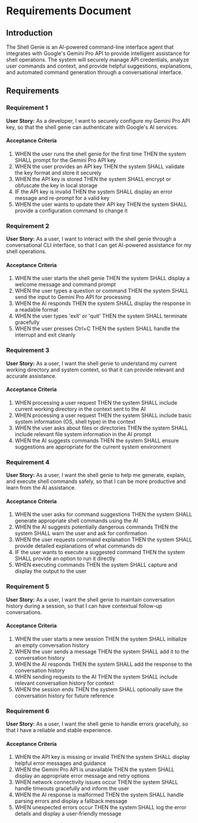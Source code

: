 # Requirements Document

## Introduction

The Shell Genie is an AI-powered command-line interface agent that integrates with Google's Gemini Pro API to provide intelligent assistance for shell operations. The system will securely manage API credentials, analyze user commands and context, and provide helpful suggestions, explanations, and automated command generation through a conversational interface.

## Requirements

### Requirement 1

**User Story:** As a developer, I want to securely configure my Gemini Pro API key, so that the shell genie can authenticate with Google's AI services.

#### Acceptance Criteria

1. WHEN the user runs the shell genie for the first time THEN the system SHALL prompt for the Gemini Pro API key
2. WHEN the user provides an API key THEN the system SHALL validate the key format and store it securely
3. WHEN the API key is stored THEN the system SHALL encrypt or obfuscate the key in local storage
4. IF the API key is invalid THEN the system SHALL display an error message and re-prompt for a valid key
5. WHEN the user wants to update their API key THEN the system SHALL provide a configuration command to change it

### Requirement 2

**User Story:** As a user, I want to interact with the shell genie through a conversational CLI interface, so that I can get AI-powered assistance for my shell operations.

#### Acceptance Criteria

1. WHEN the user starts the shell genie THEN the system SHALL display a welcome message and command prompt
2. WHEN the user types a question or command THEN the system SHALL send the input to Gemini Pro API for processing
3. WHEN the AI responds THEN the system SHALL display the response in a readable format
4. WHEN the user types 'exit' or 'quit' THEN the system SHALL terminate gracefully
5. WHEN the user presses Ctrl+C THEN the system SHALL handle the interrupt and exit cleanly

### Requirement 3

**User Story:** As a user, I want the shell genie to understand my current working directory and system context, so that it can provide relevant and accurate assistance.

#### Acceptance Criteria

1. WHEN processing a user request THEN the system SHALL include current working directory in the context sent to the AI
2. WHEN processing a user request THEN the system SHALL include basic system information (OS, shell type) in the context
3. WHEN the user asks about files or directories THEN the system SHALL include relevant file system information in the AI prompt
4. WHEN the AI suggests commands THEN the system SHALL ensure suggestions are appropriate for the current system environment

### Requirement 4

**User Story:** As a user, I want the shell genie to help me generate, explain, and execute shell commands safely, so that I can be more productive and learn from the AI assistance.

#### Acceptance Criteria

1. WHEN the user asks for command suggestions THEN the system SHALL generate appropriate shell commands using the AI
2. WHEN the AI suggests potentially dangerous commands THEN the system SHALL warn the user and ask for confirmation
3. WHEN the user requests command explanation THEN the system SHALL provide detailed explanations of what commands do
4. IF the user wants to execute a suggested command THEN the system SHALL provide an option to run it directly
5. WHEN executing commands THEN the system SHALL capture and display the output to the user

### Requirement 5

**User Story:** As a user, I want the shell genie to maintain conversation history during a session, so that I can have contextual follow-up conversations.

#### Acceptance Criteria

1. WHEN the user starts a new session THEN the system SHALL initialize an empty conversation history
2. WHEN the user sends a message THEN the system SHALL add it to the conversation history
3. WHEN the AI responds THEN the system SHALL add the response to the conversation history
4. WHEN sending requests to the AI THEN the system SHALL include relevant conversation history for context
5. WHEN the session ends THEN the system SHALL optionally save the conversation history for future reference

### Requirement 6

**User Story:** As a user, I want the shell genie to handle errors gracefully, so that I have a reliable and stable experience.

#### Acceptance Criteria

1. WHEN the API key is missing or invalid THEN the system SHALL display helpful error messages and guidance
2. WHEN the Gemini Pro API is unavailable THEN the system SHALL display an appropriate error message and retry options
3. WHEN network connectivity issues occur THEN the system SHALL handle timeouts gracefully and inform the user
4. WHEN the AI response is malformed THEN the system SHALL handle parsing errors and display a fallback message
5. WHEN unexpected errors occur THEN the system SHALL log the error details and display a user-friendly message